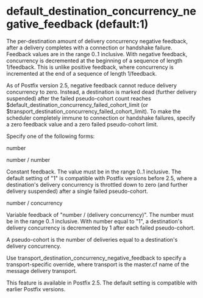 # default_destination_concurrency_negative_feedback (default:1) 

 The per-destination amount of delivery concurrency negative
feedback, after a delivery completes with a connection or handshake
failure. Feedback values are in the range 0..1 inclusive. With
negative feedback, concurrency is decremented at the beginning of
a sequence of length 1/feedback. This is unlike positive feedback,
where concurrency is incremented at the end of a sequence of length
1/feedback. 

 As of Postfix version 2.5, negative feedback cannot reduce
delivery concurrency to zero.  Instead, a destination is marked
dead (further delivery suspended) after the failed pseudo-cohort
count reaches $default_destination_concurrency_failed_cohort_limit
(or $transport_destination_concurrency_failed_cohort_limit).
To make the scheduler completely immune to connection or handshake
failures, specify a zero feedback value and a zero failed pseudo-cohort
limit.  

 Specify one of the following forms: 



 number  

 number / number  

 Constant feedback. The value must be in the range 0..1 inclusive.
The default setting of "1" is compatible with Postfix versions
before 2.5, where a destination's delivery concurrency is throttled
down to zero (and further delivery suspended) after a single failed
pseudo-cohort. 

 number / concurrency  

 Variable feedback of "number / (delivery concurrency)".
The number must be in the range 0..1 inclusive. With
number equal to "1", a destination's delivery concurrency
is decremented by 1 after each failed pseudo-cohort.  



 A pseudo-cohort is the number of deliveries equal to a destination's
delivery concurrency. 

 Use transport_destination_concurrency_negative_feedback
to specify a transport-specific override, where transport
is the master.cf
name of the message delivery transport. 

 This feature is available in Postfix 2.5. The default setting
is compatible with earlier Postfix versions. 


